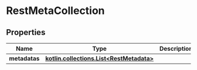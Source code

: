 
# RestMetaCollection

## Properties
| Name | Type | Description | Notes |
| ------------ | ------------- | ------------- | ------------- |
| **metadatas** | [**kotlin.collections.List&lt;RestMetadata&gt;**](RestMetadata.md) |  |  [optional] |
